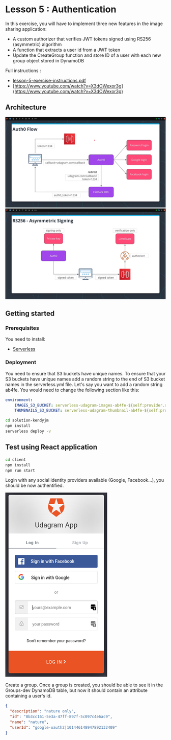 # Lesson 5 : Authentication

In this exercise, you will have to implement three new features in the image sharing application:

- A custom authorizer that verifies JWT tokens signed using RS256 (asymmetric) algorithm
- A function that extracts a user id from a JWT token
- Update the CreateGroup function and store ID of a user with each new group object stored in DynamoDB

Full instructions :

- [lesson-5-exercise-instructions.pdf](lesson-5-exercise-instructions.pdf)
- [https://www.youtube.com/watch?v=X3dOWexor3g](https://www.youtube.com/watch?v=X3dOWexor3g)

## Architecture

![architecture-auth0](./assets/architecture-auth0.png)
![architecture-rs256-asymmetric-signin](./assets/architecture-rs256-asymmetric-signin.png)

## Getting started

### Prerequisites

You need to install:

- [Serverless](https://github.com/serverless/serverless)

### Deployment

You need to ensure that S3 buckets have unique names.
To ensure that your S3 buckets have unique names add a random string to the end of S3 bucket names in the serverless.yml file. Let's say you want to add a random string ab4fe. You would need to change the following section like this:

```yaml
environment:
    IMAGES_S3_BUCKET: serverless-udagram-images-ab4fe-${self:provider.stage}
    THUMBNAILS_S3_BUCKET: serverless-udagram-thumbnail-ab4fe-${self:provider.stage}
```

```bash
cd solution-kendyjm
npm install
serverless deploy -v
```

## Test using React application

```bash
cd client
npm install
npm run start
```

Login with any social identity providers available (Google, Facebook...), you should be now authentified.

![auth0-login-social-identity-providers](./assets/auth0-login-social-identity-providers.png)

Create a group.
Once a group is created, you should be able to see it in the Groups-dev DynamoDB table, but now it should contain an attribute containing a user's id.

```json
{
  "description": "nature only",
  "id": "8b3cc161-5e3a-47ff-897f-5c097c4e6ac9",
  "name": "nature",
  "userId": "google-oauth2|101446148947892132409"
}
```

